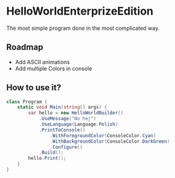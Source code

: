 # HelloWorldEnterprizeEdition
The most simple program done in the most complicated way.

## Roadmap

* Add ASCII animations
* Add multiple Colors in console


## How to use it?

```csharp
class Program {
	static void Main(string[] args) {
		var hello = new HelloWorldBuilder()
			.UseMessage("No hej")
			.UseLanguage(Language.Polish)
			.PrintToConsole()
				.WithForegroundColor(ConsoleColor.Cyan)
				.WithBackgroundColor(ConsoleColor.DarkGreen)
				.Configure()
			.Build();
		hello.Print();
	}
}
```
